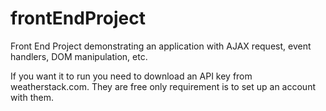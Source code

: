 # frontEndProject
Front End Project demonstrating an application with AJAX request, event handlers, DOM manipulation, etc.

If you want it to run you need to download an API key from weatherstack.com. They are free only requirement is to set up an account with them.